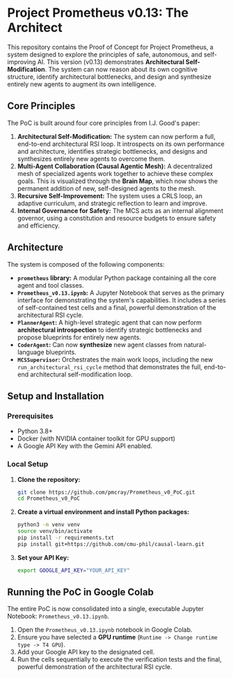# Project Prometheus v0.13: The Architect

This repository contains the Proof of Concept for Project Prometheus, a system designed to explore the principles of safe, autonomous, and self-improving AI. This version (v0.13) demonstrates **Architectural Self-Modification**. The system can now reason about its own cognitive structure, identify architectural bottlenecks, and design and synthesize entirely new agents to augment its own intelligence.

## Core Principles

The PoC is built around four core principles from I.J. Good's paper:

1.  **Architectural Self-Modification:** The system can now perform a full, end-to-end architectural RSI loop. It introspects on its own performance and architecture, identifies strategic bottlenecks, and designs and synthesizes entirely new agents to overcome them.
2.  **Multi-Agent Collaboration (Causal Agentic Mesh):** A decentralized mesh of specialized agents work together to achieve these complex goals. This is visualized through the **Brain Map**, which now shows the permanent addition of new, self-designed agents to the mesh.
3.  **Recursive Self-Improvement:** The system uses a CRLS loop, an adaptive curriculum, and strategic reflection to learn and improve.
4.  **Internal Governance for Safety:** The MCS acts as an internal alignment governor, using a constitution and resource budgets to ensure safety and efficiency.

## Architecture

The system is composed of the following components:

*   **`prometheus` library:** A modular Python package containing all the core agent and tool classes.
*   **`Prometheus_v0.13.ipynb`:** A Jupyter Notebook that serves as the primary interface for demonstrating the system's capabilities. It includes a series of self-contained test cells and a final, powerful demonstration of the architectural RSI cycle.
*   **`PlannerAgent`:** A high-level strategic agent that can now perform **architectural introspection** to identify strategic bottlenecks and propose blueprints for entirely new agents.
*   **`CoderAgent`:** Can now **synthesize** new agent classes from natural-language blueprints.
*   **`MCSSupervisor`:** Orchestrates the main work loops, including the new `run_architectural_rsi_cycle` method that demonstrates the full, end-to-end architectural self-modification loop.

## Setup and Installation

### Prerequisites

*   Python 3.8+
*   Docker (with NVIDIA container toolkit for GPU support)
*   A Google API Key with the Gemini API enabled.

### Local Setup

1.  **Clone the repository:**
    ```bash
    git clone https://github.com/pmcray/Prometheus_v0_PoC.git
    cd Prometheus_v0_PoC
    ```

2.  **Create a virtual environment and install Python packages:**
    ```bash
    python3 -m venv venv
    source venv/bin/activate
    pip install -r requirements.txt
    pip install git+https://github.com/cmu-phil/causal-learn.git
    ```

3.  **Set your API Key:**
    ```bash
    export GOOGLE_API_KEY="YOUR_API_KEY"
    ```

## Running the PoC in Google Colab

The entire PoC is now consolidated into a single, executable Jupyter Notebook: `Prometheus_v0.13.ipynb`.

1.  Open the `Prometheus_v0.13.ipynb` notebook in Google Colab.
2.  Ensure you have selected a **GPU runtime** (`Runtime -> Change runtime type -> T4 GPU`).
3.  Add your Google API key to the designated cell.
4.  Run the cells sequentially to execute the verification tests and the final, powerful demonstration of the architectural RSI cycle.